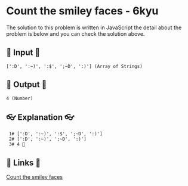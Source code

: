 # Count the smiley faces - 6kyu

The solution to this problem is written in JavaScript the detail about the problem is below and you can check the solution above.

## 🥚 Input 🥚

```
[':D', ':~)', ':$', ';~D', ':)'] (Array of Strings)
```

## 🐣 Output 🐣

```
4 (Number)
```

## 👓 Explanation 👓

```
 1# [':D', ':~)', ':$', ';~D', ':)']
 2# [':D', ':~)', ';~D', ':)']
 3# 4 🎉
```

## 🔗 Links 🔗

[Count the smiley faces](https://www.codewars.com/kata/5202ef17a402dd033c000009)
